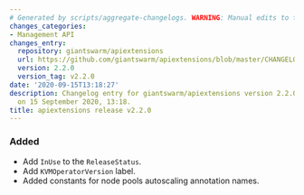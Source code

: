 ```yaml
---
# Generated by scripts/aggregate-changelogs. WARNING: Manual edits to this files will be overwritten.
changes_categories:
- Management API
changes_entry:
  repository: giantswarm/apiextensions
  url: https://github.com/giantswarm/apiextensions/blob/master/CHANGELOG.md#220---2020-09-15
  version: 2.2.0
  version_tag: v2.2.0
date: '2020-09-15T13:18:27'
description: Changelog entry for giantswarm/apiextensions version 2.2.0, published
  on 15 September 2020, 13:18.
title: apiextensions release v2.2.0
---
```


### Added
- Add `InUse` to the `ReleaseStatus`.
- Add `KVMOperatorVersion` label.
- Added constants for node pools autoscaling annotation names.

